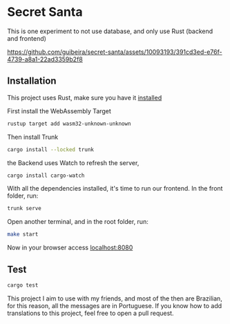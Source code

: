 # Secret Santa

This is one experiment to not use database, and only use Rust (backend and frontend)

https://github.com/guibeira/secret-santa/assets/10093193/391cd3ed-e76f-4739-a8a1-22ad3359b2f8

## Installation

This project uses Rust, make sure you have it [installed](https://rustup.rs)

First install the WebAssembly Target

```bash
rustup target add wasm32-unknown-unknown
```

Then install Trunk

```bash
cargo install --locked trunk
```

the Backend uses Watch to refresh the server,

```bash
cargo install cargo-watch
```

With all the dependencies installed, it's time to run our frontend. In the front folder, run:

```bash
trunk serve
```

Open another terminal, and in the root folder, run:

```bash
make start
```

Now in your browser access [localhost:8080](http://localhost:8080)

## Test

```bash
cargo test
```

This project I aim to use with my friends, and most of the then are Brazilian, for this reason, all the messages are in Portuguese.
If you know how to add translations to this project, feel free to open a pull request.

